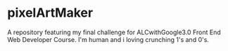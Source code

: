# pixelArtMaker
A repository featuring my final challenge for ALCwithGoogle3.0 Front End Web Developer Course.
I'm human and i loving crunching 1's and 0's.

